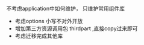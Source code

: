 ###

不考虑application中如何维护， 只维护常用组件库

- 考虑options 小写不对外开放
- 增加第三方资源调用包 thirdpart ,直接copy过来即可
- 考虑迁移完成其他库